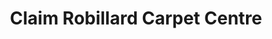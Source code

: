---
title: "Claim Robillard Carpet Centre"
url: /hawkesbury/claim-robillard-carpet-centre/
shop: Teppiche
---